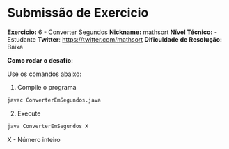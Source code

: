 # Submissão de Exercicio

**Exercicio:** 6 - Converter Segundos
**Nickname:** mathsort
**Nível Técnico:** - Estudante
**Twitter**: https://twitter.com/mathsort
**Dificuldade de Resolução:** Baixa


**Como rodar o desafio**: 

Use os comandos abaixo:

1. Compile o programa

```bash
javac ConverterEmSegundos.java
```

2. Execute

```bash
java ConverterEmSegundos X
```

X - Número inteiro
